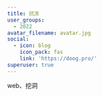 ```yaml
---
title: 抗冻
user_groups:
  - 2022
avatar_filename: avatar.jpg
social:
  - icon: blog
    icon_pack: fas
    link: 'https://doog.pro/'
superuser: true
---
```


web、挖洞